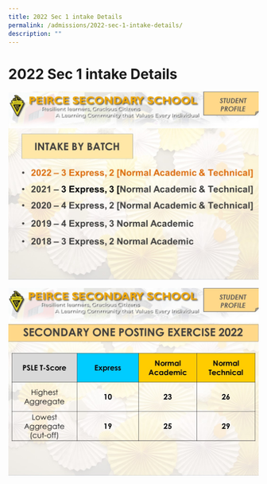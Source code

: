 ```yaml
---
title: 2022 Sec 1 intake Details
permalink: /admissions/2022-sec-1-intake-details/
description: ""
---
```

**2022 Sec 1 intake Details**
=============================

![](/images/Slide1.jpg)

![](/images/Slide2.jpg)